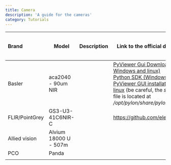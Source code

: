 ```yaml
---
title: Camera
description: 'A guide for the cameras'
category: Tutorials
---
```


| Brand          | Model                 | Description | Link to the official documentation                                                                                                                                                                                                                                                                                                                                                                          | Link to group made implementation |  Who is using it ? | How many ? |
| :--------------- | ----------------------- | ------------- | ------------------------------------------------------------------------------------------------------------------------------------------------------------------------------------------------------------------------------------------------------------------------------------------------------------------------------------------------------------------------------------------------------------- | ----------------------------------- | ----------------------- |----------------------- |
| Basler         | aca2040 - 90um NIR    |             | [PyViewer Gui Download page (for Windows and linux)](https://www.baslerweb.com/en/downloads/software-downloads/)<br />[Python SDK (Windows and linux)](https://github.com/basler/pypylon)<br />[PyViewer GUI installation guide for linux](https://www.forecr.io/blogs/connectivity/pylon-installation-for-basler-camera) (be careful, the *setup-usb.sh* file is located at */opt/pylon/share/pylon*)<br/> | https://github.com/Quantum-Optics-LKB/Feedback-loop/tree/main/Cameras                                   | |
| FLIR/PointGrey | GS3-U3-41C6NIR-C      |             | https://github.com/elerac/EasyPySpin                                                                                                                                                                                                                                                                                                                                                                        |                                   |                       |
| Allied vision  | Alvium 18000 U - 507m |             |                                                                                                                                                                                                                                                                                                                                                                                                             |                                   |                       |
| PCO            | Panda                 |             |                                                                                                                                                                                                                                                                                                                                                                                                             |                                   |                       |
|                |                       |             |                                                                                                                                                                                                                                                                                                                                                                                                             |                                   |                       |
